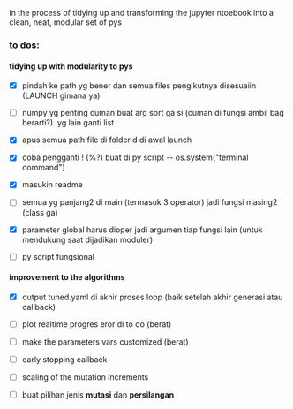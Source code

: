 in the process of tidying up and transforming the jupyter ntoebook into a clean, neat, modular set of pys

### to dos: 

#### tidying up with modularity to pys
- [x] pindah ke path yg bener dan semua files pengikutnya disesuaiin (LAUNCH gimana ya) 
- [ ] numpy yg penting cuman buat arg sort ga si (cuman di fungsi ambil bag berarti?). yg lain ganti list
- [x] apus semua path file di folder d di awal launch
- [x] coba pengganti ! (%?) buat di py script -- os.system("terminal command")
- [x] masukin readme
- [ ] semua yg panjang2 di main (termasuk 3 operator) jadi fungsi masing2 (class ga)
- [x] parameter global harus dioper jadi argumen tiap fungsi lain (untuk mendukung saat dijadikan moduler)


- [ ] py script fungsional

#### improvement to the algorithms
- [x] output tuned.yaml di akhir proses loop (baik setelah akhir generasi atau callback)
- [ ] plot realtime progres eror di to do (berat)
- [ ] make the parameters vars customized (berat)
- [ ] early stopping callback
- [ ] scaling of the mutation increments
- [ ] buat pilihan jenis **mutasi** dan **persilangan**

